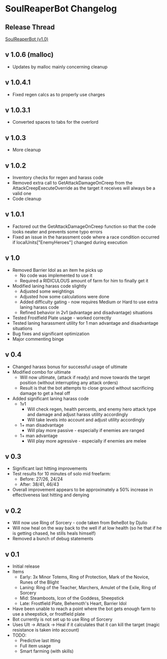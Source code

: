 SoulReaperBot Changelog
=======================

Release Thread
--------------
[SoulReaperBot (v1.0)]( 'http://forums.heroesofnewerth.com/showthread.php?481413-SoulReaperBot-(v1-0)' )

v 1.0.6 (malloc)
----------------
* Updates by malloc mainly concerning cleanup

v 1.0.4.1
---------
* Fixed regen calcs as to properly use charges

v 1.0.3.1
---------
* Converted spaces to tabs for the overlord

v 1.0.3
-------
* More cleanup

v 1.0.2
-------
* Inventory checks for regen and harass code
* Removed extra call to GetAttackDamageOnCreep from the AttackCreepExecuteOverride as the target it receives will always be a valid one
* Code cleanup

v 1.0.1
-------
* Factored out the GetAttackDamageOnCreep function so that the code looks neater and prevents some typo errors
* Fixed an issue in the harassment code where a race condition occurred if localUnits["EnemyHeroes"] changed during execution

v 1.0
-----
* Removed Barrier Idol as an item he picks up
    * No code was implemented to use it
    * Required a RIDICULOUS amount of farm for him to finally get it
* Modified laning harass code slightly
    * Adjusted some weightings
    * Adjusted how some calculations were done
    * Added difficulty gating - now requires Medium or Hard to use extra laning harass code
    * Refined behavior in 2v1 (advantage and disadvantage) situations
* Tested Frostfield Plate usage - worked correctly
* Tested laning harassment utility for 1 man advantage and disadvantage situations
* Bug fixes and significant optimization
* Major commenting binge

v 0.4
-----
* Changed harass bonus for successful usage of ultimate
* Modified combo for ultimate
    * Will now ultimate, (attack if ready) and move towards the target position (without interrupting any attack orders)
    * Result is that the bot attempts to close ground without sacrificing damage to get a heal off
* Added significant laning harass code
    * 1v1
        * Will check regen, health percents, and enemy hero attack type and damage and adjust harass utility accordingly
        * Will take levels into account and adjust utility accordingly
    * 1+ man disadvantage
        * Will play more passive - especially if enemies are ranged
    * 1+ man advantage
        * Will play more agressive - especially if enemies are melee

v 0.3
-----
* Significant last hitting improvements
* Test results for 10 minutes of solo mid freefarm:
    * Before: 27/26, 24/24
    * After: 38/41, 46/43
* Overall improvement appears to be approximately a 50% increase in effectiveness last hitting and denying

v 0.2
-----
* Will now use Ring of Sorcery - code taken from BeheBot by Djulio
* Will now heal on the way back to the well if at low health (so he that if he is getting chased, he stills heals himself)
* Removed a bunch of debug statements

v 0.1
-----

* Initial release
* Items
    * Early: 3x Minor Totems, Ring of Protection, Mark of the Novice, Runes of the Blight
    * Laning: Ring of the Teacher, Marchers, Amulet of the Exile, Ring of Sorcery
    * Mid: Steamboots, Icon of the Goddess, Sheepstick
    * Late: Frostfield Plate, Behemoth's Heart, Barrier Idol
* Have been unable to reach a point where the bot gets enough farm to use a sheepstick, or frostfield plate
* Bot currently is not set up to use Ring of Sorcery
* Uses Ult -> Attack -> Heal if it calculates that it can kill the target (magic resistance is taken into account)
* TODO:
    * Predictive last itting
    * Full item usage
    * Smart farming (with skills)
